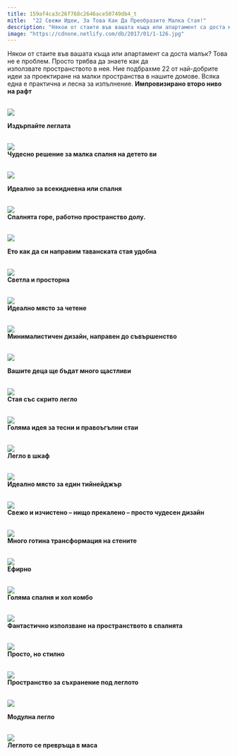 ```yaml
---
title: 159af4ca3c26f768c2646ace50749db4_t
mitle:  "22 Свежи Идеи, За Това Как Да Преобразите Малка Стая!"
description: "Някои от стаите във вашата къща или апартамент са доста малък? Това не е проблем. Просто трябва да знаете как да използвате пространството в нея. Ние подбрахме 22 от "
image: "https://cdnone.netlify.com/db/2017/01/1-126.jpg"
---
```


 <p>Някои от стаите във вашата къща или апартамент са доста малък? Това не е проблем. Просто трябва да знаете как да използвате пространството в нея. Ние подбрахме 22 от най-добрите идеи за проектиране на малки пространства в нашите домове. Всяка една е практична и лесна за изпълнение. <strong>Импровизирано второ ниво на рафт</strong></p>      <p> <br/><img src="https://cdnone.netlify.com/db/2017/01/1-126.jpg"/><br/></p>  <p><strong>Издърпайте леглата</strong></p> <p> <br/><img src="https://cdnone.netlify.com/db/2017/01/2-121.jpg"/><br/> <strong>Чудесно решение за малка спалня на детето ви</strong></p>      <p> <br/><img src="https://cdnone.netlify.com/db/2017/01/3-121.jpg"/><br/></p> <p> <strong>Идеално за всекидневна или спалня</strong></p> <p> <br/><img src="https://cdnone.netlify.com/db/2017/01/4-118.jpg"/><br/> <strong>Спалнята горе, работно пространство долу.</strong></p> <p> <br/><img src="https://cdnone.netlify.com/db/2017/01/5-116.jpg"/><br/></p>      <p> <strong>Ето как да си направим таванската стая удобна</strong></p> <p> <br/><img src="https://cdnone.netlify.com/db/2017/01/6-111.jpg"/><br/> <strong>Светла и просторна</strong></p> <p> <br/><img src="https://cdnone.netlify.com/db/2017/01/7-110.jpg"/><br/> <strong>Идеално място за четене</strong></p> <p> <br/><img src="https://cdnone.netlify.com/db/2017/01/8-102.jpg"/><br/> <strong>Минималистичен дизайн, направен до съвършенство</strong></p> <p> <br/><img src="https://cdnone.netlify.com/db/2017/01/9-95.jpg"/><br/></p> <p> <strong>Вашите деца ще бъдат много щастливи</strong></p>      <p> <br/><img src="https://cdnone.netlify.com/db/2017/01/10-93.jpg"/><br/> <strong>Стая със скрито легло</strong></p> <p> <br/><img src="https://cdnone.netlify.com/db/2017/01/11-78.jpg"/><br/> <strong>Голяма идея за тесни и правоъгълни стаи</strong></p> <p> <br/><img src="https://cdnone.netlify.com/db/2017/01/12-71.jpg"/><br/> <strong>Легло в шкаф </strong></p> <p> <br/><img src="https://cdnone.netlify.com/db/2017/01/13-69.jpg"/><br/> <strong>Идеално място за един тийнейджър</strong></p>      <p> <br/><img src="https://cdnone.netlify.com/db/2017/01/14-65.jpg"/><br/> <strong>Свежо и изчистено – нищо прекалено – просто чудесен дизайн</strong></p> <p> <br/><img src="https://cdnone.netlify.com/db/2017/01/15-62.jpg"/><br/> <strong>Много готина трансформация на стените</strong></p> <p> <br/><img src="https://cdnone.netlify.com/db/2017/01/16-56.jpg"/><br/> <strong>Ефирно </strong></p> <p> <br/><img src="https://cdnone.netlify.com/db/2017/01/17-47.jpg"/><br/> <strong>Голяма спалня и хол комбо</strong></p> <p> <br/><img src="https://cdnone.netlify.com/db/2017/01/18-42.jpg"/><br/> <strong>Фантастично използване на пространството в спалнята</strong></p> <p> <br/><img src="https://cdnone.netlify.com/db/2017/01/19-37.jpg"/><br/> <strong>Просто, но стилно</strong></p> <p> <br/><img src="https://cdnone.netlify.com/db/2017/01/20-31.jpg"/><br/> <strong>Пространство за съхранение под леглото</strong></p> <p> <br/><img src="https://cdnone.netlify.com/db/2017/01/21-22.jpg"/><br/></p> <p> <strong>Модулна легло</strong></p> <p> <br/><img src="https://cdnone.netlify.com/db/2017/01/22-17.jpg"/><br/> <strong>Леглото се превръща в маса</strong></p>       